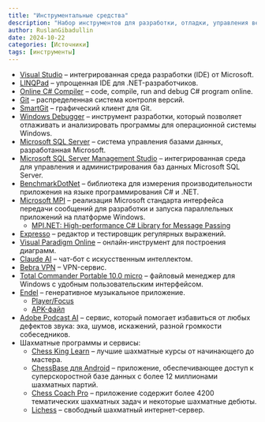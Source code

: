 ```yaml
---
title: "Инструментальные средства"
description: "Набор инструментов для разработки, отладки, управления версиями, работы с базами данных, тестирования производительности и др."
author: RuslanGibadullin
date: 2024-10-22
categories: [Источники]
tags: [инструменты]
---
```


- [Visual Studio](https://visualstudio.microsoft.com/) – интегрированная среда разработки (IDE) от Microsoft.
- [LINQPad](https://www.linqpad.net/) – упрощенная IDE для .NET-разработчиков.
- [Online C# Compiler](https://www.onlinegdb.com/online_csharp_compiler) – code, compile, run and debug C# program online.
- [Git](https://git-scm.com/) – распределенная система контроля версий.
- [SmartGit](https://www.syntevo.com/smartgit/) – графический клиент для Git.
- [Windows Debugger](https://docs.microsoft.com/ru-ru/windows-hardware/drivers/debugger/debugger-download-tools/) – инструмент разработки, который позволяет отлаживать и анализировать программы для операционной системы Windows.
- [Microsoft SQL Server](https://www.microsoft.com/ru-ru/sql-server/sql-server-downloads) – система управления базами данных, разработанная Microsoft.
- [Microsoft SQL Server Management Studio](https://docs.microsoft.com/ru-ru/sql/ssms/download-sql-server-management-studio-ssms) – интегрированная среда для управления и администрирования баз данных Microsoft SQL Server.
- [BenchmarkDotNet](https://benchmarkdotnet.org) – библиотека для измерения производительности приложения на языке программирования C# и .NET.
- [Microsoft MPI](https://learn.microsoft.com/ru-ru/message-passing-interface/microsoft-mpi) – реализация Microsoft стандарта интерфейса передачи сообщений для разработки и запуска параллельных приложений на платформе Windows.
  - [MPI.NET: High-performance C# Library for Message Passing](https://github.com/mpidotnet/MPI.NET/)
- [Expresso](https://ultrapico.com/Expresso.htm) – редактор и тестировщик регулярных выражений.
- [Visual Paradigm Online](https://online.visual-paradigm.com/) – онлайн-инструмент для построения диаграмм.
- [Claude AI](https://claude.ai/chats) – чат-бот с искусственным интеллектом.
- [Bebra VPN](https://bebra.id) – VPN-сервис.
- [Total Commander Portable 10.0 micro](https://csharpcooking.github.io/data/TotalCommanderPortable.zip) – файловый менеджер для Windows с удобным пользовательским интерфейсом.
- [Endel](https://endel.io) – генеративное музыкальное приложение.
  - [Player/Focus](https://app.endel.io/player/focus)
  - [APK-файл](https://liteapks.com/endel.html)
- [Adobe Podcast AI](https://podcast.adobe.com/enhance) – сервис, который помогает избавиться от любых дефектов звука: эха, шумов, искажений, разной громкости собеседников.
- Шахматные программы и сервисы:
  - [Chess King Learn](https://learn.chessking.com) – лучшие шахматные курсы от начинающего до мастера.
  - [ChessBase для Android](https://csharpcooking.github.io/data/chessbase.3.8.2.apk) – приложение, обеспечивающее доступ к суперскоростной базе данных с более 12 миллионами шахматных партий.
  - [Chess Coach Pro](https://www.rustore.ru/catalog/app/com.kemigogames.chesscoachpro) – приложение содержит более 4200 тематических шахматных задач и некоторые шахматные дебюты.
  - [Lichess](https://lichess.org) – свободный шахматный интернет-сервер.
